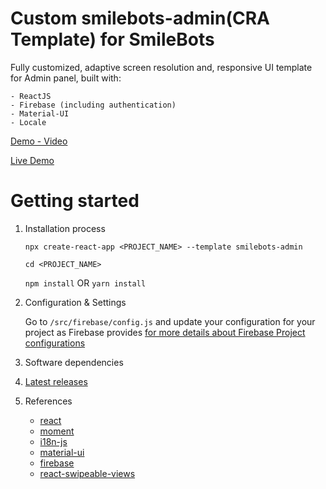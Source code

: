 # Custom smilebots-admin(CRA Template) for SmileBots

Fully customized, adaptive screen resolution and, responsive UI template for Admin panel, built with:

    - ReactJS
    - Firebase (including authentication)
    - Material-UI
    - Locale

[Demo - Video](https://www.youtube.com/watch?v=-m5tzni5sCM "CRA Template")

[Live Demo](https://sandbox-6bb70.firebaseapp.com/ "CRA Template")

# Getting started

1. Installation process

   `npx create-react-app <PROJECT_NAME> --template smilebots-admin`

   `cd <PROJECT_NAME>`

   `npm install` OR `yarn install`

2. Configuration & Settings

   Go to `/src/firebase/config.js` and update your configuration for your project as Firebase provides
   [for more details about Firebase Project configurations](https://firebase.google.com/docs/web/setup)

3. Software dependencies

4. [Latest releases](https://www.npmjs.com/package/cra-template-smilebots-admin)

5. References
   - [react](https://reactjs.org/docs/getting-started.html)
   - [moment](https://momentjs.com/docs/)
   - [i18n-js](https://www.npmjs.com/package/i18n-js)
   - [material-ui](https://material-ui.com/getting-started/installation/)
   - [firebase](https://firebase.google.com/docs/web/setup)
   - [react-swipeable-views](https://react-swipeable-views.com/api/api/)
